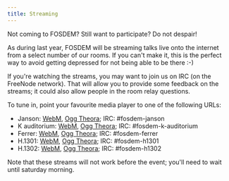 ```yaml
---
title: Streaming
---
```

Not coming to FOSDEM? Still want to participate? Do not despair!

<!-- ---MORE--- -->

As during last year, FOSDEM will be streaming talks live onto the
internet from a select number of our rooms. If you can't make it, this
is the perfect way to avoid getting depressed for not being able to be
there :-)

If you're watching the streams, you may want to join us on IRC (on the
FreeNode network). That will allow you to provide some feedback on the
streams; it could also allow people in the room relay questions.

To tune in, point your favourite media player to one of the following
URLs:

- Janson: [WebM](http://streaming.fosdem.org/fosdem/janson.webm.m3u),
  [Ogg Theora](http://streaming.fosdem.org/fosdem/janson.ogg.m3u); IRC:
  #fosdem-janson
- K auditorium:
  [WebM](http://streaming.fosdem.org/fosdem/k-auditorium.webm.m3u),
  [Ogg Theora](http://streaming.fosdem.org/fosdem/k-auditorium.ogg.m3u);
  IRC: #fosdem-k-auditorium
- Ferrer: [WebM](http://streaming.fosdem.org/fosdem/ferrer.webm.m3u),
  [Ogg Theora](http://streaming.fosdem.org/fosdem/ferrer.ogg.m3u); IRC:
  #fosdem-ferrer
- H.1301: [WebM](http://streaming.fosdem.org/fosdem/h1301.webm.m3u),
  [Ogg Theora](http://streaming.fosdem.org/fosdem/h1301.ogg.m3u); IRC:
  #fosdem-h1301
- H.1302: [WebM](http://streaming.fosdem.org/fosdem/h1302.webm.m3u),
  [Ogg Theora](http://streaming.fosdem.org/fosdem/h1302.ogg.m3u); IRC:
  #fosdem-h1302

Note that these streams will not work before the event; you'll need to
wait until saturday morning.
